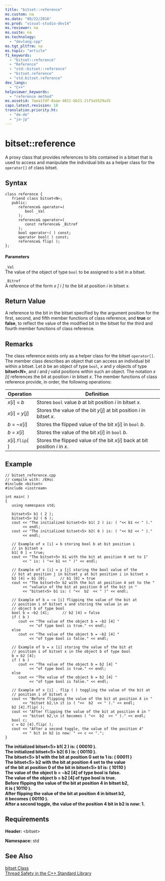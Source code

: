 ```yaml
---
title: "bitset::reference"
ms.custom: na
ms.date: "09/22/2016"
ms.prod: "visual-studio-dev14"
ms.reviewer: na
ms.suite: na
ms.technology: 
  - "devlang-cpp"
ms.tgt_pltfrm: na
ms.topic: "article"
f1_keywords: 
  - "bitset::reference"
  - "Reference"
  - "std::bitset::reference"
  - "bitset.reference"
  - "std.bitset.reference"
dev_langs: 
  - "C++"
helpviewer_keywords: 
  - "reference method"
ms.assetid: 7aea1fdf-8aae-4011-bb21-21f5a5529a35
caps.latest.revision: 18
translation.priority.ht: 
  - "de-de"
  - "ja-jp"
---
```

# bitset::reference
A proxy class that provides references to bits contained in a bitset that is used to access and manipulate the individual bits as a helper class for the `operator[]` of class bitset.  
  
## Syntax  
  
```  
class reference {  
   friend class bitset<N>;  
   public:  
      reference& operator=(  
         bool _Val  
      );  
      reference& operator=(  
         const reference& _Bitref  
      );  
      bool operator~( ) const;  
      operator bool( ) const;  
      reference& flip( );  
};  
```  
  
#### Parameters  
 `_Val`  
 The value of the object of type `bool` to be assigned to a bit in a bitset.  
  
 `_Bitref`  
 A reference of the form *x [ i ]* to the bit at position *i* in bitset *x*.  
  
## Return Value  
 A reference to the bit in the bitset specified by the argument position for the first, second, and fifth member functions of class reference, and **true** or **false**, to reflect the value of the modified bit in the bitset for the third and fourth member functions of class reference.  
  
## Remarks  
 The class reference exists only as a helper class for the bitset `operator[]`. The member class describes an object that can access an individual bit within a bitset. Let *b* be an object of type `bool`, *x* and *y* objects of type **bitset\<***N***>**, and *i* and *j* valid positions within such an object. The notation *x [i]* references the bit at position *i* in bitset *x*. The member functions of class reference provide, in order, the following operations:  
  
|Operation|Definition|  
|---------------|----------------|  
|*x*[*i*] = *b*|Stores `bool` value *b* at bit position *i* in bitset *x*.|  
|*x*[*i*] = *y*[*j*]|Stores the value of the bit *y*[*j*] at bit position *i* in bitset *x*.|  
|*b* = ~*x*[*i*]|Stores the flipped value of the bit *x*[*i*] in `bool` *b*.|  
|*b* = *x*[*i*]|Stores the value of the bit *x*[*i*] in `bool` *b*.|  
|*x*[*i*].`flip`( )|Stores the flipped value of the bit *x*[*i*] back at bit position *i* in *x*.|  
  
## Example  
  
```  
// bitset_reference.cpp  
// compile with: /EHsc  
#include <bitset>  
#include <iostream>  
  
int main( )  
{  
   using namespace std;  
  
   bitset<5> b1 ( 2 );  
   bitset<5> b2 ( 6 );  
   cout << "The initialized bitset<5> b1( 2 ) is: ( "<< b1 << " )."  
        << endl;  
   cout << "The initialized bitset<5> b2( 6 ) is: ( "<< b2 << " )."  
        << endl;  
  
   // Example of x [i] = b storing bool b at bit position i  
   // in bitset x  
   b1[ 0 ] = true;  
   cout << "The bitset<5> b1 with the bit at position 0 set to 1"  
        << " is: ( "<< b1 << " )" << endl;  
  
   // Example of x [i] = y [j] storing the bool value of the  
   // bit at position j in bitset y at bit position i in bitset x  
   b2 [4] = b1 [0];      // b1 [0] = true  
   cout << "The bitset<5> b2 with the bit at position 4 set to the "  
        << "value\n of the bit at position 0 of the bit in "  
        << "bitset<5> b1 is: ( "<<  b2  << " )" << endl;  
  
   // Example of b = ~x [i] flipping the value of the bit at  
   // position i of bitset x and storing the value in an   
   // object b of type bool  
   bool b = ~b2 [4];      // b2 [4] = false  
   if ( b )  
      cout << "The value of the object b = ~b2 [4] "  
           << "of type bool is true." << endl;  
   else  
      cout << "The value of the object b = ~b2 [4] "  
           << "of type bool is false." << endl;  
  
   // Example of b = x [i] storing the value of the bit at  
   // position i of bitset x in the object b of type bool  
   b = b2 [4];  
   if ( b )  
      cout << "The value of the object b = b2 [4] "  
           << "of type bool is true." << endl;  
   else  
      cout << "The value of the object b = b2 [4] "  
           << "of type bool is false." << endl;  
  
   // Example of x [i] . flip ( ) toggling the value of the bit at  
   // position i of bitset x  
   cout << "Before flipping the value of the bit at position 4 in "  
        << "bitset b2,\n it is ( "<<  b2  << " )." << endl;  
   b2 [4].flip( );  
   cout << "After flipping the value of the bit at position 4 in "  
        << "bitset b2,\n it becomes ( "<<  b2  << " )." << endl;  
   bool c;  
   c = b2 [4].flip( );  
   cout << "After a second toggle, the value of the position 4"  
        << " bit in b2 is now: " << c << ".";  
}  
```  
  
 **The initialized bitset\<5> b1( 2 ) is: ( 00010 ).**  
**The initialized bitset\<5> b2( 6 ) is: ( 00110 ).**  
**The bitset\<5> b1 with the bit at position 0 set to 1 is: ( 00011 )**  
**The bitset\<5> b2 with the bit at position 4 set to the value**  
 **of the bit at position 0 of the bit in bitset\<5> b1 is: ( 10110 )**  
**The value of the object b = ~b2 [4] of type bool is false.**  
**The value of the object b = b2 [4] of type bool is true.**  
**Before flipping the value of the bit at position 4 in bitset b2,**  
 **it is ( 10110 ).**  
**After flipping the value of the bit at position 4 in bitset b2,**  
 **it becomes ( 00110 ).**  
**After a second toggle, the value of the position 4 bit in b2 is now: 1.**   
## Requirements  
 **Header:** \<bitset>  
  
 **Namespace:** std  
  
## See Also  
 [bitset Class](../vs140/bitset-class.md)   
 [Thread Safety in the C++ Standard Library](../vs140/thread-safety-in-the-c---standard-library.md)